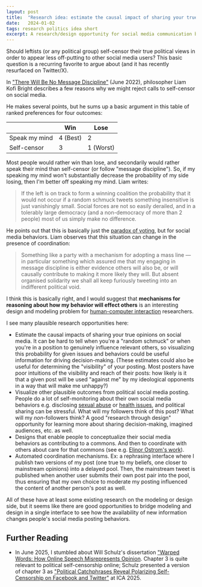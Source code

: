 ```yaml
---
layout: post
title:  "Research idea: estimate the causal impact of sharing your true opinions on social media"
date:   2024-01-02
tags: research politics idea short
excerpt: A research/design opportunity for social media communication behaviors.
---
```

Should leftists (or any political group) self-censor their true political views in order to appear less off-putting to other social media users?
This basic question is a recurring favorite to argue about (and it has recently resurfaced on Twitter/X).

In ["There Will Be No Message Discipline"](https://sootyempiric.blogspot.com/2022/06/there-will-be-no-message-discipline.html) (June 2022), philosopher Liam Kofi Bright describes a few reasons why we might reject calls to self-censor on social media.

He makes several points, but he sums up a basic argument in this table of ranked preferences for four outcomes:

|                | Win | Lose |
|----------------|-----|------|
| Speak my mind  | 4 (Best)   | 2    |
| Self-censor    | 3   | 1 (Worst)   |

Most people would rather win than lose, and secondarily would rather speak their mind than self-censor (or follow "message discipline").
So, if my speaking my mind won't substantially decrease the probability of my side losing, then I'm better off speaking my mind.
Liam writes:

>If the left is on track to form a winning coalition the probability that it would not occur if a random schmuck tweets something insensitive is just vanishingly small. Social forces are not so easily derailed, and in a tolerably large democracy (and a non-democracy of more than 2 people) most of us simply make no difference.

He points out that this is basically just the [paradox of voting](https://en.wikipedia.org/wiki/Paradox_of_voting), but for social media behaviors. Liam observes that this situation can change in the presence of coordination:

>Something like a party with a mechanism for adopting a mass line — in particular something which assured me that my engaging in message discipline is either evidence others will also be, or will causally contribute to making it more likely they will. But absent organised solidarity we shall all keep furiously tweeting into an indifferent political void.

I think this is basically right, and I would suggest that **mechanisms for reasoning about how my behavior will effect others** is an interesting design and modeling problem for [human-computer interaction](https://www.interaction-design.org/literature/topics/human-computer-interaction) researchers.

I see many plausible research opportunities here:

 - Estimate the causal impacts of sharing your true opinions on social media. It can be hard to tell when you're a "random schmuck" or when you're in a position to genuinely influence relevant others, so visualizing this probability for given issues and behaviors could be useful information for driving decision-making. (These estimates could also be useful for determining the "visibility" of your posting. Most posters have poor intuitions of the visibility and reach of their posts: how likely is it that a given post will be used "against me" by my ideological opponents in a way that will make me unhappy?)
 - Visualize other plausible outcomes from political social media posting. People do a lot of self-monitoring about their own social media behaviors e.g. disclosing [sexual abuse](https://dl.acm.org/doi/10.1145/3234942) or [health issues](https://dl.acm.org/doi/abs/10.1145/1958824.1958876), and political sharing can be stressful. What will my followers think of this post? What will my *non*-followers think? A good "research through design" opportunity for learning more about sharing decision-making, imagined audiences, etc. as well.
 - Designs that enable people to conceptualize their social media behaviors as contributing to a commons. And then to coordinate with others about care for that commons (see e.g. [Elinor Ostrom's work](https://www.yesmagazine.org/issue/america-remix/2010/02/27/elinor-ostrom-wins-nobel-for-common-s-sense)).
 - Automated coordination mechanisms. Ex: a rephrasing interface where I publish two versions of my post (one true to my beliefs, one closer to mainstream opinions) into a delayed pool. Then, the mainstream tweet is published when another user submits their own post pair into the pool, thus ensuring that my own choice to moderate my posting influenced the content of another person's post as well.

All of these have at least some existing research on the modeling or design side, but it seems like there are good opportunities to bridge modeling and design in a single interface to see how the availability of new information changes people's social media posting behaviors.

## Further Reading

 - In June 2025, I stumbled about Will Schulz's dissertation ["Warped Words: How Online Speech Misrepresents Opinion](https://willschulz.com/wp-content/uploads/2024/06/Schulz-Dissertation.pdf). Chapter 3 is quite relevant to political self-censorship online; Schulz presented a version of chapter 3 as ["Political Catchphrases Reveal Polarizing Self-Censorship on Facebook and Twitter"](https://willschulz.com/wp-content/uploads/2024/10/Schulz_WWYS_Online.pdf) at ICA 2025.
